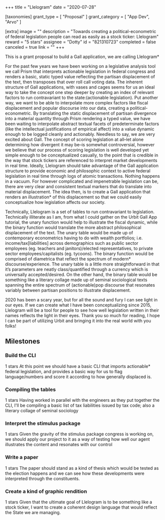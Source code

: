 +++
title = "Llelogram"
date = "2020-07-28"

[taxonomies]
grant_type = [ "Proposal" ]
grant_category = [ "App Dev", "Arvo" ]

[extra]
image = ""
description = "Towards creating a political-econometric of federal legislation people can read as easily as a stock ticker: Llelogram"
reward = "5 stars"
assignee = "Dotty"
id = "821310723"
completed = false
canceled = true
link = ""
+++

This is a grant proposal to build a Gall application, we are calling Llelogram\*

For the past few years we have been working on a legislative analysis tool we call Prism that interprets actionable legislation in federal congress and renders a basic, static typed value reflecting the partisan displacement of the text, then transposes that over roll call voting data. The inherent structure of Gall applications, with vases and cages seems for us an ideal way to take the concept one step deeper by creating an index of relevant factors to run contravariant to the state:(actionable legislation). Put another way, we want to be able to interpolate more complex factors like fiscal displacement and popular discourse into our data, creating a political-econometric. By translating the static displacement of partisan divergence into a material quantity through Prism rendering a typed value, we have been waiting to interpolate abstract textual facets of predeterminate factors (like the intellectual justifications of empirical affect) into a value dynamic enough to be logged cleanly and actionably. Needless to say, we are very excited about Gall.
The concept of scoring legislation at all–let alone determining how divergent it may be–is somewhat controversial, however we believe that our process of scoring legislation is well developed yet simple enough to be conceptualized casually, to the point that is credible in the way that stock tickers are referenced to interpret market developments in real time. Ideally, Llelogram should take advantage of the Gall application structure to provide economic and philosophic context to active federal legislation in real time through logs of atomic transactions.
Nothing happens in a vacuum. For however complicated and impenetrable legislation can be, there are very clear and consistent textual markers that do translate into material displacement. The idea then, is to create a Gall application that renders an illustration\* of this displacement so that we could easily conceptualize how legislation affects our society.

Technically, Llelogram is a set of tables to run contravariant to legislation. Technically illiterate as I am, from what I could gather on the Urbit Gall App tutorial, the unary function would help to illustrate the fiscal dynamic, while the binary function would translate the more abstract philosophical displacement of the text. The unary table would be made up of contemporary econometrics having to do with wealth portfolios; i.e. income/tax[liabilities] across demographics such as public sector employees (eg. teachers and janitors)/elected representatives, to private sector employees/capitalists (eg. tycoons). The binary function would be comprised of diametrica that reflect the spectrum of modern\* discourse/experience. The unary table is a little more straightforward in that it’s parameters are neatly class/quantified through a currency which is universally accepted/desired. On the other hand, the binary table would be something like a literary collage made up of seminal sociological texts spanning the entire spectrum of (actionable)pop discourse that resonates variably between partisan positions to illustrate displacement.

2020 has been a scary year, but for all the sound and fury I can see light in our eyes. If we can create what I have been conceptualizing since 2015, Llelogram will be a tool for people to see how well legislation written in their names reflects the light in their eyes. Thank you so much for reading, I hope I can be part of utilizing Urbit and bringing it into the real world with you folks!

## Milestones

### Build the CLI

1 stars
At this point we should have a basic CLI that imports actionable\* federal legislation, and provides a basic way for us to flag language/numbers and score it according to how generally displaced is.

### Compiling the tables

1 stars
Having worked in parallel with the engineers as they put together the CLI, I'll be compiling a basic list of tax liabilities issued by tax code; also a literary collage of seminal sociology

### Interpret the stimulus package

1 stars
Given the gravity of the stimulus package congress is working on, we should apply our project to it as a way of testing how well our agent illustrates the content and resonates with our control

### Write a paper

1 stars
The paper should stand as a kind of thesis which would be tested as the election happens and we can see how these developments were interpreted through the constituents.

### Create a kind of graphic rendition

1 stars
Given that the ultimate goal of Llelogram is to be something like a stock ticker, I want to create a coherent design language that would reflect the State we are managing.
